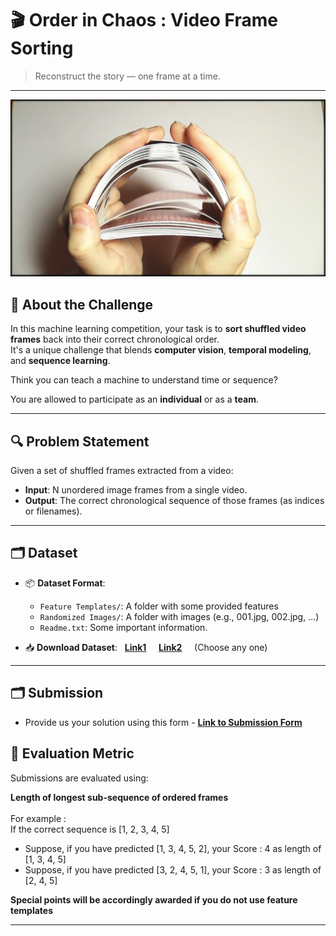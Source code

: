 # 🎬 Order in Chaos : Video Frame Sorting

> Reconstruct the story — one frame at a time.
---
![gif](https://github.com/njack-muffin/Order-in-Chaos/blob/main/shuffling.gif)
## 🧠 About the Challenge

In this machine learning competition, your task is to **sort shuffled video frames** back into their correct chronological order.  
It's a unique challenge that blends **computer vision**, **temporal modeling**, and **sequence learning**.

Think you can teach a machine to understand time or sequence?

You are allowed to participate as an **individual** or as a **team**.

---

## 🔍 Problem Statement

Given a set of shuffled frames extracted from a video:

- **Input**: N unordered image frames from a single video.
- **Output**: The correct chronological sequence of those frames (as indices or filenames).

---

## 🗂 Dataset

- 📦 **Dataset Format**: 
  - `Feature Templates/`: A folder with some provided features
  - `Randomized Images/`: A folder with images (e.g., 001.jpg, 002.jpg, ...)
  - `Readme.txt`: Some important information. 

- 📥 **Download Dataset**:  &nbsp; [**Link1**](https://cciitpatna-my.sharepoint.com/:u:/g/personal/soumabho_2401ai09_iitp_ac_in/EUbHrz0ZwIFAnhw8MV75Wm0BAAF4JdNnu3Zi2rk5SMxNHQ?e=FCiWRy) &nbsp;  &nbsp; [**Link2**](https://drive.google.com/file/d/1R40CC6V86XvLf6XgKB6x3FmfcUNRroSW/view?usp=sharing)  &nbsp; &nbsp; (Choose any one)

---

## 🗂 Submission

- Provide us your solution using this form - [**Link to Submission Form**](https://docs.google.com/forms/d/e/1FAIpQLSeHFyql46rP1GfWDuaYgJWfcAYkYPExFIEpkjB-uoy4UEXrkw/viewform?usp=dialog)

## 🧪 Evaluation Metric

Submissions are evaluated using:

 **Length of longest sub-sequence of ordered frames**<br><br>
 For example : <br>
If the correct sequence is [1, 2, 3, 4, 5]
- Suppose, if you have predicted [1, 3, 4, 5, 2], your Score : 4 as length of [1, 3, 4, 5] <br>
- Suppose, if you have predicted [3, 2, 4, 5, 1], your Score : 3 as length of [2, 4, 5] <br>

**Special points will be accordingly awarded if you do not use feature templates**<br>

---
